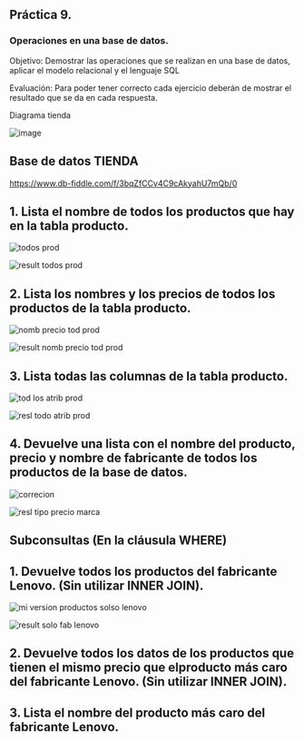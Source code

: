 ## Práctica 9.
### Operaciones en una base de datos.
Objetivo: Demostrar las operaciones que se realizan en una base de datos, aplicar el modelo relacional y el lenguaje SQL

Evaluación: Para poder tener correcto cada ejercicio deberán de mostrar el resultado que se da en cada respuesta.


Diagrama tienda 

![image](https://user-images.githubusercontent.com/104279978/173166903-0b4b13af-edc1-4a39-863a-2d04ed936761.png)


## Base de datos TIENDA 
https://www.db-fiddle.com/f/3bqZfCCv4C9cAkyahU7mQb/0


## 1. Lista el nombre de todos los productos que hay en la tabla producto.


![todos prod ](https://user-images.githubusercontent.com/104279978/173167190-fb743e81-975d-4eb5-a1a4-680f0b8c2203.png)


![result todos prod](https://user-images.githubusercontent.com/104279978/173167194-b1f49367-0a5c-4ca1-893b-00d1af90b9f3.png)




## 2. Lista los nombres y los precios de todos los productos de la tabla producto.


![nomb precio tod prod](https://user-images.githubusercontent.com/104279978/173167278-fd7961e4-8ab4-444c-b944-5a34af376bbe.png)


![result nomb precio tod prod](https://user-images.githubusercontent.com/104279978/173167281-bf5495c0-1c83-4f7c-a8a4-9b6378b82da0.png)



## 3. Lista todas las columnas de la tabla producto.


![tod los atrib prod](https://user-images.githubusercontent.com/104279978/173167438-a6f133a5-5381-4908-8db5-55ebffdfc89e.png)


![resl todo atrib prod ](https://user-images.githubusercontent.com/104279978/173167453-30e8ce13-f36a-4378-9fcb-12f90d539b3e.png)



## 4. Devuelve una lista con el nombre del producto, precio y nombre de fabricante de todos los productos de la base de datos.


![correcion ](https://user-images.githubusercontent.com/104279978/173168835-3f3c4e31-77fc-4246-8e5e-23e0a4680289.png)



![resl tipo precio marca](https://user-images.githubusercontent.com/104279978/173168202-02c7de01-710a-4851-9440-4a74883ca3fd.png)



## Subconsultas (En la cláusula WHERE)
## 1. Devuelve todos los productos del fabricante Lenovo. (Sin utilizar INNER JOIN).

![mi version productos solso lenovo](https://user-images.githubusercontent.com/104279978/173168700-516a29cd-e8cd-4854-9a95-9aa9ce23369e.png)


![result solo fab lenovo ](https://user-images.githubusercontent.com/104279978/173168702-3a0481bd-6aaa-4e09-9913-02741395bfe5.png)





## 2. Devuelve todos los datos de los productos que tienen el mismo precio que elproducto más caro del fabricante Lenovo. (Sin utilizar INNER JOIN).






## 3. Lista el nombre del producto más caro del fabricante Lenovo.




